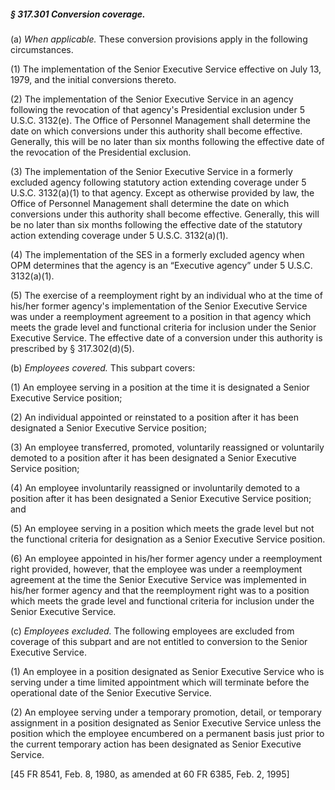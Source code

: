 ##### § 317.301 Conversion coverage. #####

(a) *When applicable.* These conversion provisions apply in the following circumstances.

(1) The implementation of the Senior Executive Service effective on July 13, 1979, and the initial conversions thereto.

(2) The implementation of the Senior Executive Service in an agency following the revocation of that agency's Presidential exclusion under 5 U.S.C. 3132(e). The Office of Personnel Management shall determine the date on which conversions under this authority shall become effective. Generally, this will be no later than six months following the effective date of the revocation of the Presidential exclusion.

(3) The implementation of the Senior Executive Service in a formerly excluded agency following statutory action extending coverage under 5 U.S.C. 3132(a)(1) to that agency. Except as otherwise provided by law, the Office of Personnel Management shall determine the date on which conversions under this authority shall become effective. Generally, this will be no later than six months following the effective date of the statutory action extending coverage under 5 U.S.C. 3132(a)(1).

(4) The implementation of the SES in a formerly excluded agency when OPM determines that the agency is an “Executive agency” under 5 U.S.C. 3132(a)(1).

(5) The exercise of a reemployment right by an individual who at the time of his/her former agency's implementation of the Senior Executive Service was under a reemployment agreement to a position in that agency which meets the grade level and functional criteria for inclusion under the Senior Executive Service. The effective date of a conversion under this authority is prescribed by § 317.302(d)(5).

(b) *Employees covered.* This subpart covers:

(1) An employee serving in a position at the time it is designated a Senior Executive Service position;

(2) An individual appointed or reinstated to a position after it has been designated a Senior Executive Service position;

(3) An employee transferred, promoted, voluntarily reassigned or voluntarily demoted to a position after it has been designated a Senior Executive Service position;

(4) An employee involuntarily reassigned or involuntarily demoted to a position after it has been designated a Senior Executive Service position; and

(5) An employee serving in a position which meets the grade level but not the functional criteria for designation as a Senior Executive Service position.

(6) An employee appointed in his/her former agency under a reemployment right provided, however, that the employee was under a reemployment agreement at the time the Senior Executive Service was implemented in his/her former agency and that the reemployment right was to a position which meets the grade level and functional criteria for inclusion under the Senior Executive Service.

(c) *Employees excluded.* The following employees are excluded from coverage of this subpart and are not entitled to conversion to the Senior Executive Service.

(1) An employee in a position designated as Senior Executive Service who is serving under a time limited appointment which will terminate before the operational date of the Senior Executive Service.

(2) An employee serving under a temporary promotion, detail, or temporary assignment in a position designated as Senior Executive Service unless the position which the employee encumbered on a permanent basis just prior to the current temporary action has been designated as Senior Executive Service.

[45 FR 8541, Feb. 8, 1980, as amended at 60 FR 6385, Feb. 2, 1995]